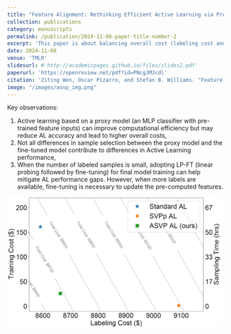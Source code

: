 ```yaml
---
title: "Feature Alignment: Rethinking Efficient Active Learning via Proxy in the Context of Pre-trained Models"
collection: publications
category: manuscripts
permalink: /publication/2024-11-08-paper-title-number-2
excerpt: 'This paper is about balancing overall cost (labeling cost and training cost) and active learning sampling time. Some intriguing empirical analysis on which part of sample selection difference between the proxy model (used in efficient AL) and the fine-tuned model (used in standard AL) contribute to AL performance drops and why.'
date: 2024-11-08
venue: 'TMLR'
slidesurl: #'http://academicpages.github.io/files/slides2.pdf'
paperurl: 'https://openreview.net/pdf?id=PNcgJMJcdl'
citation: 'Ziting Wen, Oscar Pizarro, and Stefan B. Williams. "Feature Alignment: Rethinking Efficient Active Learning via Proxy in the Context of Pre-trained Models." Transactions on Machine Learning Research (2024).'
image: "/images/asvp_img.png"
---
```


Key observations:

1. Active learning based on a proxy model (an MLP classifier with pre-trained feature inputs) can improve computational efficiency but may reduce AL accuracy and lead to higher overall costs,
2. Not all differences in sample selection between the proxy model and the fine-tuned model contribute to differences in Active Learning performance,
3. When the number of labeled samples is small, adopting LP-FT (linear probing followed by fine-tuning) for final model training can help mitigate AL performance gaps. However, when more labels are available, fine-tuning is necessary to update the pre-computed features.

<img src="../images/asvp_img.png" alt="Alt text for image" style="width:500px;">
